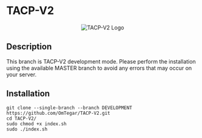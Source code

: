 # TACP-V2

<div align="center">
    <img src="https://github.com/OmTegar/TACP-V2/blob/master/src/tacp_logo.png" alt="TACP-V2 Logo">
</div>

## Description

This branch is TACP-V2 development mode. Please perform the installation using the available MASTER branch to avoid any errors that may occur on your server.

## Installation
```
git clone --single-branch --branch DEVELOPMENT https://github.com/OmTegar/TACP-V2.git
cd TACP-V2/
sudo chmod +x index.sh
sudo ./index.sh
```

